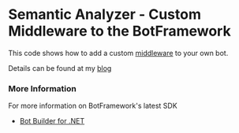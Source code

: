 ﻿# Semantic Analyzer - Custom Middleware to the BotFramework

This code shows how to add a custom [middleware](https://github.com/Microsoft/botbuilder-dotnet/wiki/Creating-Middleware) to your own bot.

Details can be found at my [blog](http://www.arafattehsin.com/blog/custom-middleware-for-botframework)

### More Information

For more information on BotFramework's latest SDK
* [Bot Builder for .NET](https://docs.microsoft.com/en-us/bot-framework/dotnet/)

